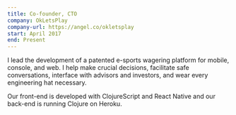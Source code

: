 ```yaml
---
title: Co-founder, CTO
company: OkLetsPlay
company-url: https://angel.co/okletsplay
start: April 2017
end: Present
---
```


I lead the development of a patented e-sports wagering platform for mobile, console, and web. I help make crucial decisions, facilitate safe conversations, interface with advisors and investors, and wear every engineering hat necessary.

Our front-end is developed with ClojureScript and React Native and our back-end is running Clojure on Heroku.
